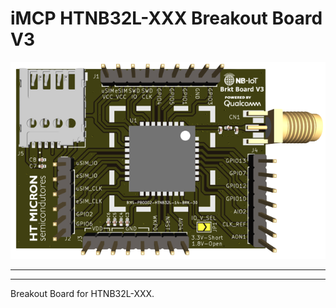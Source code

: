 # iMCP HTNB32L-XXX Breakout Board V3

<div align="center">
  <img src="HTNB32L-XXX-BreakoutBoard-V3-3D.PNG">
</div>

<hr>

<hr>

Breakout Board for HTNB32L-XXX.